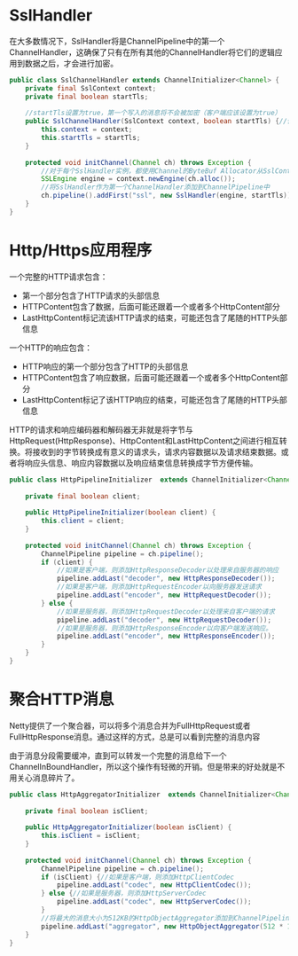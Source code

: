 # SslHandler
在大多数情况下，SslHandler将是ChannelPipeline中的第一个ChannelHandler，这确保了只有在所有其他的ChannelHandler将它们的逻辑应用到数据之后，才会进行加密。
```java
public class SslChannelHandler extends ChannelInitializer<Channel> {
    private final SslContext context;
    private final boolean startTls;
    
    //startTls设置为true，第一个写入的消息将不会被加密（客户端应该设置为true）
    public SslChannelHandler(SslContext context, boolean startTls) {//传入要使用的SslContext
        this.context = context;
        this.startTls = startTls;
    }
    
    protected void initChannel(Channel ch) throws Exception {
        //对于每个SslHandler实例，都使用Channel的ByteBuf Allocator从SslContext获取一个新的SSLEngine
        SSLEngine engine = context.newEngine(ch.alloc());
        //将SslHandler作为第一个ChannelHandler添加到ChannelPipeline中
        ch.pipeline().addFirst("ssl", new SslHandler(engine, startTls));
    }
}
```

# Http/Https应用程序
一个完整的HTTP请求包含：
- 第一个部分包含了HTTP请求的头部信息
- HTTPContent包含了数据，后面可能还跟着一个或者多个HttpContent部分
- LastHttpContent标记流该HTTP请求的结束，可能还包含了尾随的HTTP头部信息

一个HTTP的响应包含：
- HTTP响应的第一个部分包含了HTTP的头部信息
- HTTPContent包含了响应数据，后面可能还跟着一个或者多个HttpContent部分
- LastHttpContent标记了该HTTP响应的结束，可能还包含了尾随的HTTP头部信息

HTTP的请求和响应编码器和解码器无非就是将字节与HttpRequest(HttpResponse)、HttpContent和LastHttpContent之间进行相互转换。将接收到的字节转换成有意义的请求头，请求内容数据以及请求结束数据。或者将响应头信息、响应内容数据以及响应结束信息转换成字节方便传输。

```java
public class HttpPipelineInitializer  extends ChannelInitializer<Channel> {
    
    private final boolean client;
    
    public HttpPipelineInitializer(boolean client) {
        this.client = client;
    }
    
    protected void initChannel(Channel ch) throws Exception {
        ChannelPipeline pipeline = ch.pipeline();
        if (client) {
            //如果是客户端，则添加HttpResponseDecoder以处理来自服务器的响应
            pipeline.addLast("decoder", new HttpResponseDecoder());
            //如果是客户端，则添加HttpRequestEncoder以向服务器发送请求
            pipeline.addLast("encoder", new HttpRequestDecoder());
        } else {
            //如果是服务器，则添加HttpRequestDecoder以处理来自客户端的请求
            pipeline.addLast("decoder", new HttpRequestDecoder());
            //如果是服务器，则添加HttpResponseEncoder以向客户端发送响应。
            pipeline.addLast("encoder", new HttpResponseEncoder());
        }
    }
}
```

# 聚合HTTP消息
Netty提供了一个聚合器，可以将多个消息合并为FullHttpRequest或者FullHttpResponse消息。通过这样的方式，总是可以看到完整的消息内容

由于消息分段需要缓冲，直到可以转发一个完整的消息给下一个ChannelInBoundHandler，所以这个操作有轻微的开销。但是带来的好处就是不用关心消息碎片了。
```java
public class HttpAggregatorInitializer  extends ChannelInitializer<Channel> {
    
    private final boolean isClient;
    
    public HttpAggregatorInitializer(boolean isClient) {
        this.isClient = isClient;
    }
    
    protected void initChannel(Channel ch) throws Exception {
        ChannelPipeline pipeline = ch.pipeline();
        if (isClient) {//如果是客户端，则添加HttpClientCodec
            pipeline.addLast("codec", new HttpClientCodec());
        } else {//如果是服务器，则添加HttpServerCodec
            pipeline.addLast("codec", new HttpServerCodec());
        }
        //将最大的消息大小为512KB的HttpObjectAggregator添加到ChannelPipeline
        pipeline.addLast("aggregator", new HttpObjectAggregator(512 * 1024));
    }
}
```
